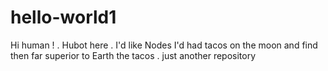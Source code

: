 # hello-world1
 Hi human ! .
  Hubot here . I'd like Nodes 
  I'd  had tacos on the moon and find then far superior to Earth the tacos .
just another repository

